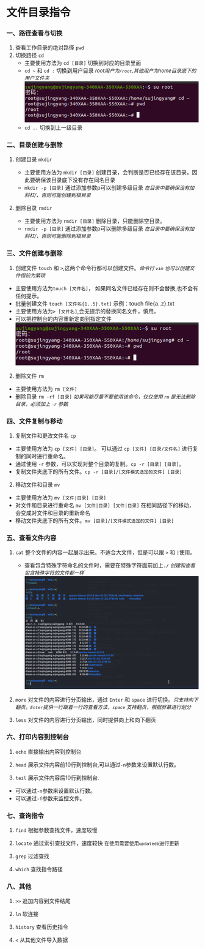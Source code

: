 # 文件目录指令

### 一、路径查看与切换

1. 查看工作目录的绝对路径 `pwd`  
2. 切换路径 `cd`
   - 主要使用方法为 `cd [目录]` 切换到对应的目录里面
   - `cd ~` 和 `cd :` 切换到用户目录  *<font size=2>root用户为`/root`,其他用户为home目录底下的用户文件夹</font>*
   ![avatar](/Linux/指令汇总/切换目录_cd~.png)
   - `cd ..` 切换到上一级目录

### 二、目录创建与删除

1. 创建目录 `mkdir`
   - 主要使用方法为 `mkdir [目录]` 创建目录，会判断是否已经存在该目录，因此要确保该目录底下没有存在同名目录
   - `mkdir -p [目录]` 通过添加参数p可以创建多级目录 *<font size=2>在目录中要确保没有加斜杠/，否则可能创建到根目录</font>*

2. 删除目录 `rmdir`
   - 主要使用方法为 `rmdir [目录]` 删除目录，只能删除空目录。
   - `rmdir -p [目录]` 通过添加参数p可以删除多级目录 *<font size=2>在目录中要确保没有加斜杠/，否则可能删除到根目录</font>*

### 三、文件创建与删除

1. 创建文件 `touch` 和 `>`,这两个命令行都可以创建文件。*<font size=2>命令行 `vim` 也可以创建文件但较为繁琐</font>*

- 主要使用方法为`touch [文件名]`， 如果同名文件已经存在则不会替换,也不会有任何提示。
- 批量创建文件 `touch [文件名{1..5}.txt]`
   示例：touch file{a..z}.txt
- 主要使用方法为`> [文件名]`,会无提示的替换同名文件，慎用。
- 可以把控制台的内容重新定向到指定文件
  ![avatar](/Linux/指令汇总/切换目录_cd~.png)

2. 删除文件 `rm`

- 主要使用方法为 `rm [文件]`
- 删除目录 `rm -rf [目录]`  *<font size=2>如果可能尽量不要使用该命令，仅仅使用 `rm` 是无法删除目录，必须加上 `-r` 参数 </font>*

### 四、文件复制与移动

1. 复制文件和更改文件名 `cp`

- 主要使用方法为 `cp [文件] [目录]`。 可以通过 `cp [文件] [目录/文件名]` 进行复制的同时进行重命名。
- 通过使用 `-r` 参数，可以实现对整个目录的复制。`cp -r [目录] [目录]`。
- 复制文件夹底下的所有文件。`cp -r [目录]/[文件模式选定的文件] [目录]`
  
2. 移动文件和目录 `mv`

- 主要使用方法为 `mv [文件|目录] [目录]`
- 对文件和目录进行重命名 `mv [文件|目录] [文件|目录]` 在相同路径下的移动，会变成对文件和目录的重新命名
- 移动文件夹底下的所有文件。`mv [目录]/[文件模式选定的文件] [目录]`

### 五、查看文件内容

1. `cat` 整个文件的内容一起展示出来。不适合大文件，但是可以跟 `>` 和 `|`使用。
   - 查看包含特殊字符命名的文件时，需要在特殊字符面前加上`./` *<font size=2>创建和查看包含特殊字符的文件都一样</font>*
  ![avatar](/Linux/指令汇总/创建特殊字符命名的文件.png)
2. `more` 对文件的内容进行分页输出，通过 `Enter` 和 `space` 进行切换。*<font size=2>只支持向下翻页。`Enter`提供一行跟着一行的查看方法，`space` 支持翻页，根据屏幕进行划分</font>*

3. `less` 对文件的内容进行分页输出，同时提供向上和向下翻页

### 六、打印内容到控制台

1. `echo` 直接输出内容到控制台

2. `head` 展示文件内容前10行到控制台,可以通过`-n`参数来设置默认行数。

3. `tail` 展示文件内容后10行到控制台.

- 可以通过`-n`参数来设置默认行数。
- 可以通过`-f`参数来监控文件。

### 七、查询指令

1. `find` 根据参数查找文件，速度较慢

2. `locate` 通过索引查找文件，速度较快 <font size=2>在使用需要使用`updatedb`进行更新</font>

3. `grep` 过滤查找

4. `which` 查找指令路径

### 八、其他

1. `>>` 追加内容到文件结尾

2. `ln` 软连接

3. `history` 查看历史指令

4. `<` 从其他文件导入数据
